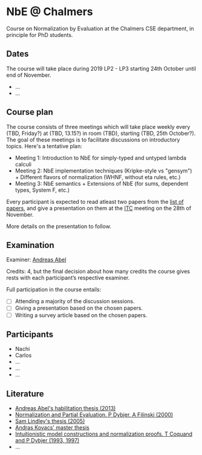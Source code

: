 # NbE @ Chalmers

Course on Normalization by Evaluation at the Chalmers CSE department, in principle for PhD students.

## Dates

The course will take place during 2019 LP2 - LP3 starting 24th October until end of November.

- ...
- ...

## Course plan

The course consists of three meetings which will take place weekly every (TBD, Friday?) at (TBD, 13.15?) in room (TBD), starting (TBD, 25th October?). The goal of these meetings is to facilitate discussions on introductory topics. Here's a tentative plan:

* Meeting 1: Introduction to NbE for simply-typed and untyped lambda calculi
* Meeting 2: NbE implementation techniques (Kripke-style vs "gensym") + Different flavors of normalization (WHNF, without eta rules, etc.)
* Meeting 3: NbE semantics + Extensions of NbE (for sums, dependent types, System F, etc.)

Every participant is expected to read atleast two papers from the [list of papers](papers.md), and give a presentation on them at the [ITC](https://github.com/InitialTypes/Club/wiki) meeting on the 28th of November.

More details on the presentation to follow.

## Examination

Examiner: [Andreas Abel](http://www.cse.chalmers.se/~abela/)

Credits: 4, but the final decision about how many credits the course gives rests with each participant’s respective examiner.

Full participation in the course entails:

- [ ] Attending a majority of the discussion sessions.
- [ ] Giving a presentation based on the chosen papers.
- [ ] Writing a survey article based on the chosen papers.

## Participants

+ Nachi
+ Carlos
+ ...
+ ...
+ ...

## Literature

* [Andreas Abel's habilitation thesis (2013)](http://www.cse.chalmers.se/~abela/habil.pdf)
* [Normalization and Partial Evaluation. P Dybjer, A Filinski (2000)](https://link.springer.com/chapter/10.1007%2F3-540-45699-6_4)
* [Sam Lindley's thesis (2005)](https://www.era.lib.ed.ac.uk/handle/1842/778)
* [Andras Kovacs' master thesis]()
* [Intuitionistic model constructions and normalization proofs. T Coquand and P Dybjer (1993, 1997)](https://www.cambridge.org/core/journals/mathematical-structures-in-computer-science/article/intuitionistic-model-constructions-and-normalization-proofs/15AE4B790FF9E4B1998CE92054DBD3CF)
* ...
